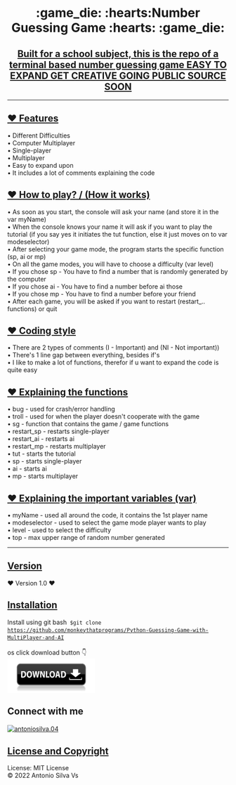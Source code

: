 <h1 align="center"><b>:game_die:	:hearts:Number Guessing Game :hearts: :game_die:	<br>
 </b></h1>
<h2 align="center"><u><b>Built for a school subject, this is the repo of a terminal based number guessing game  EASY TO EXPAND GET CREATIVE GOING PUBLIC SOURCE SOON </u></b></h3>


----------------------------

  <p>
    <h2><u><b> ♥️ Features </u></b> </h2>
    &bull; Different Difficulties <br>
    &bull; Computer Multiplayer <br>
    &bull; Single-player <br>
    &bull; Multiplayer <br>
    &bull; Easy to expand upon <br>
    &bull; It includes a lot of comments explaining the code <br>
 </p>
 
 <p>
   <h2><u><b> ♥️ How to play? / (How it works) </b></u></h3> 
   &bull; As soon as you start, the console will ask your name (and store it in the var myName) <br>
   &bull; When the console knows your name it will ask if you want to play the tutorial (if you say yes it initiates the tut function, else it just moves on to var modeselector)<br>
   &bull; After selecting your game mode, the program starts the specific function (sp, ai or mp) <br>
   &bull; On all the game modes, you will have to choose a difficulty (var level) <br>
   &bull; If you chose sp - You have to find a number that is randomly generated by the computer <br>
   &bull; If you chose ai - You have to find a number before ai those <br>
   &bull; If you chose mp - You have to find a number before your friend <br>
   &bull; After each game, you will be asked if you want to restart (restart_.. functions) or quit <br>

  </p>
  
   <p>
   <h2><u><b> ♥️ Coding style </b></u></h3> 
   &bull; There are 2 types of comments (I - Important) and (NI - Not important)) <br>
   &bull; There's 1 line gap between everything, besides if's <br>
   &bull; I like to make a lot of functions, therefor if u want to expand the code is quite easy <br>
  

   <h2><u><b> ♥️ Explaining the functions </b></u></h3> 
   &bull; bug - used for crash/error handling <br>
   &bull; troll - used for when the player doesn't cooperate with the game <br>
   &bull; sg - function that contains the game / game functions <br>
   &bull; restart_sp - restarts single-player <br>
   &bull; restart_ai - restarts ai <br>
   &bull; restart_mp - restarts multiplayer <br>
   &bull; tut - starts the tutorial <br>
   &bull; sp - starts single-player <br>
   &bull; ai - starts ai <br>
   &bull; mp - starts multiplayer <br>

   <h2><u><b> ♥️ Explaining the important variables (var) </b></u></h3> 
   &bull; myName - used all around the code, it contains the 1st player name <br>
   &bull; modeselector - used to select the game mode player wants to play <br>
   &bull; level - used to select the difficulty <br>
   &bull; top - max upper range of random number generated <br>



  </p>
  
 ----------------------------

 <h2 align='left'><u><b>Version</u></b></h2>
 ♥️ Version 1.0 ♥️
 
 <h2><u><b>Installation</u></b></h2>
 
 Install using git bash<code> $git clone https://github.com/monkeythatprograms/Python-Guessing-Game-with-MultiPlayer-and-AI </code><br>
 os click download button 👇 <br>
 <a href="https://github.com/monkeythatprograms/pythontic/raw/main/Finished3Game-consule.exe" target="blank"><img align="center" src="https://github.com/Akshay-Vs/resources/blob/main/src/download_bt.png" alt="blank" height="78" width="200" /></a>
 
<h2 align="left"><b>Connect with me</b></h4>
<p align="left">
<a href="https://www.instagram.com/antoniosilva.04" target="blank"><img align="center" src="https://raw.githubusercontent.com/rahuldkjain/github-profile-readme-generator/master/src/images/icons/Social/instagram.svg" alt="antoniosilva.04" height="30" width="40" /></a>
</p>
 
<h2 align='left'><u><b>License and Copyright</b></u></h2>
License: MIT License<br>
&#169; 2022 Antonio Silva Vs

